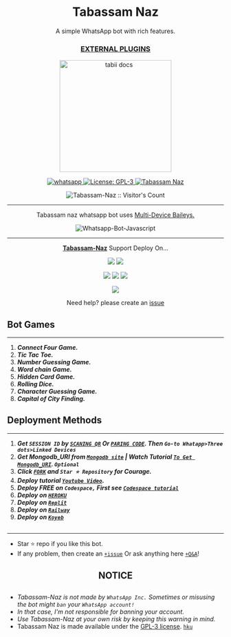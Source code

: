  <h1 align="center"> Tabassam Naz </h1> 
<p align="center"> A simple WhatsApp bot with rich features. </p>

 
<h3 align="center"> <a href="https://github.com/tabiii456/Tabassam-Naz"> EXTERNAL PLUGINS </a></h3> 




<p align="center">
  <a href="https://youtube.com/@tabiii456?si=yaF4HriEymkc5uQl">
    <img alt="tabii docs" height="260" src="https://i.imgur.com/vjlo92k.jpeg">
  </a>
</p>
    
   
   
<p align="center">
  <a href="https://wa.me/+923350503308?text=Hi+Bro--+I+Need+Help.+I+messaged+you+from+Suhail-Md+Repo" target="_blank">
    <img alt="whatsapp" src="https://img.shields.io/badge/ Whatsapp -25D366?style=for-the-badge&logo=whatsapp&logoColor=white" />
  </a>
  <a aria-label="Tabassam is free to use" href="https://github.com/tabiii456/Tabassam-Naz/blob/main/LICENCE" target="_blank">
    <img alt="License: GPL-3" src="https://badges.frapsoft.com/os/gpl/gpl.png?v=103)](https://opensource.org/licenses/GPL-3.0/" target="_blank" />
  </a>
  <a aria-label="Tabassam-Naz is free to use" href="https://youtube.com/@tabiii456?si=yaF4HriEymkc5uQl" target="_blank">
    <img alt="Tabassam Naz" src="https://img.shields.io/youtube/channel/subscribers/UCU071AMRqcd5mfTdCgJFwPg" target="_blank" />
  </a>

</p>
<p align="center"><img src="https://profile-counter.glitch.me/{Tabassam naz}/count.svg" alt="Tabassam-Naz :: Visitor's Count" /></p>

---




<p align="center"> Tabassam naz whatsapp bot uses
  <a href="https://github.com/tabiii456/Baileys">Multi-Device Baileys.</a>
</p>
<p align="center">
  <img title="Whatsapp-Bot-Javascript" src="https://img.shields.io/badge/Javascript-363303?style=for-the-badge&logo=javascript&logoColor=c6c631"></img>
</p>

---

<p align="center">
  <a href="https://github.com/tabiii456/Tabassam-Naz"><b>Tabassam-Naz</b></a> Support Deploy On...
</p>

<p align="center">
  <a href="https://github.com/tabiii456/Tabassam-Naz/blob/main/temp/deploy-on-vps.md"><img src="https://img.shields.io/badge/self hosting-3d1513?style=for-the-badge&logo=serverless&logoColor=FD5750"></a>
  <a href="https://railway.app/template/GZOvIe?referralCode=wVDLrh"><img src="https://img.shields.io/badge/railway-3e164f?style=for-the-badge&logo=railway&logoColor=0B0D0E"></a>
</p>
<p align="center">
  <a href="https://tabiii-web01.vercel.app/deploy.html"><img src="https://img.shields.io/badge/heroku-9d7acc?style=for-the-badge&logo=heroku&logoColor=430098"></a>
  <a href="https://Tabassam-web01.vercel.app/replit.html"><img src="https://img.shields.io/badge/replit-253c99?style=for-the-badge&logo=replit&logoColor=F26207"></a>
  <a href="https://app.koyeb.com/apps/deploy?type=git&repository=github.com/Tabassam Naz/tabassam-Md&branch=main&env[SESSION_ID]&env[OWNER_NUMBER]=923350503308&env[MONGODB_URI]&&env[OWNER_NAME]=Tabassam&env[KOYEB_API]&env[PREFIX]=.&env[WAPRESENCE]&env[AUTO_READ_STATUS]=false&env[DISABLE_PM]=false&env[PACK_AUTHER]=whatsapp+bot&env[PACK_NAME]=Tabassam Naz&env[STYLE]=0&env[MODE]=private&env[READ_MESSAGE]=false&env[THEME]=SUHAIL&env[WARN_COUNT]=3&env[BLOCK_JID]=null&env[TIME_ZONE]=Asia/Karachi&name=Tabassam Naz &env[KOYEB_NAME]=Tabassam Naz&env[SUDO]=null&env[THUMB_IMAGE]=https://i.imgur.com/vjlo92k.jpeg"><img src="https://img.shields.io/badge/koyeb-033604?style=for-the-badge&logo=koyeb&logoColor=white"></a>
</p>
<p align="center">
  <a href="https://youtu.be/3NdJb6_1cJM"><img src="https://img.shields.io/badge/CodeSpace-green?colorA=%23ff000&colorB=%23017e40&style=for-the-badge&logo=git&logoColor=white"></a>
</p>
<p align="center">Need help? please create an <a href="https://github.com/tabiii456/Tabassam-Naz/issues">issue</a></p>

 



## Bot Games
---
1. ***Connect Four Game.***
2.  ***Tic Tac Toe.***
3.  ***Number Guessing Game.***
4.  ***Word chain Game.***
5.  ***Hidden Card Game.***
6.  ***Rolling Dice.***
7.  ***Character Guessing Game.***
8.  ***Capital of City Finding.***
##


 




    
   
## Deployment Methods
---
1.  ***Get `SESSION ID` by [`SCANING QR`](https://Tabbassam-Naz-vtsf.onrender.com/) Or [`PARING CODE`](https://Tabassam-Naz-vtsf.onrender.com/code). Then `Go-to Whatapp>Three dots>Linked Devices`***
2.  ***Get Mongodb_URI from [`Mongodb site`](https://www.mongodb.com/) | Watch Tutorial [`To Get Mongodb_URI`](https://youtu.be/6rnftFl0fAI). `Optional`***
3.  ***Click [`FORK`](https://github.com/tabiii456/Tabassam-Naz/fork) and `Star ⭐ Repository` for Courage.***
4.  ***Deploy tutorial [`Youtube Video`](https://youtu.be/6rnftFl0fAI).***
5.  ***Deploy FREE on `Codespace,` First see [`Codespace tutorial`](https://youtu.be/3NdJb6_1cJM)***
6.  ***Deploy on [`HEROKU`](https://dashboard.heroku.com/new?template=https%3A%2F%2Fgithub.com%2FSuhailTechInfo%2FSuhail-)***
7.  ***Deploy on [`Replit`](https://replit.com/github/tabiii456/Tabassam-Naz)***
8.  ***Deploy on [`Railway`](https://railway.app/template/GZOvIe?referralCode=wVDLrh)***
9.  ***Deploy on [`Koyeb`](https://app.koyeb.com/apps/deploy?type=git&repository=github.com/tabiii456/Tabassam-Naz&branch=main&env[SESSION_ID]&env[OWNER_NUMBER]=923350503308&env[MONGODB_URI]&&env[OWNER_NAME]=Tabassam&env[KOYEB_API]&env[PREFIX]=!&env[WAPRESENCE]&env[AUTO_READ_STATUS]=false&env[DISABLE_PM]=false&env[PACK_AUTHER]=whatsapp+bot&env[PACK_NAME]=Suhail+MD&env[STYLE]=0&env[MODE]=private&env[READ_MESSAGE]=false&env[THEME]=Tabassam&env[WARN_COUNT]=3&env[BLOCK_JID]=null&env[TIME_ZONE]=Asia/Karachi&name=Tabassam-Naz&env[KOYEB_NAME]=Tabassam-Naz&env[SUDO]=null&env[THUMB_IMAGE]=https://i.imgur.com/vjlo92k.jpeg)***

##
---


- Star ⭐ repo if you like this bot.
- If any problem, then create an [`+issue`](https://github.com/tabiii456/Tabassam-Naz/issues/new) Or ask anything here [`+Q&A`](https://github.com/tabiii456/Tabassam-Naz/discussions/new?category=q-a)!



<h2 align="center">  NOTICE
</h2>
   
## 

- *Tabassam-Naz is not made by `WhatsApp Inc.` Sometimes or misusing the bot might `ban` your `WhatsApp account!`*
- *In that case, I'm not responsible for banning your account.*
- *Use Tabassam-Naz at your own risk by keeping this warning in mind.*
- Tabassam Naz is made available under the [GPL-3 license](https://github.com/tabiii456/Tabassam-Naz/blob/main/LICENCE). [`hku`](https://dashboard.heroku.com/new?template=https%3A%2F%2Fgithub.com%2FSuhailTechInfo%2FSuhail-)
